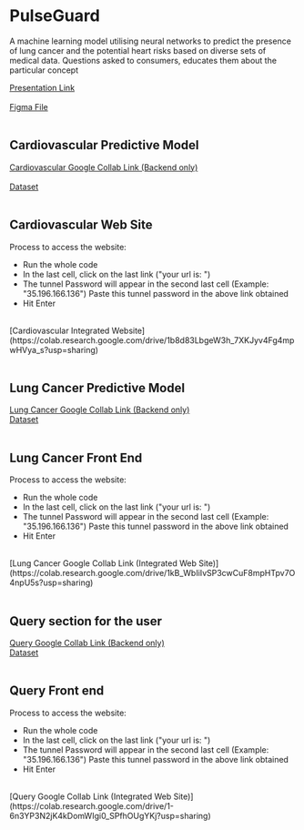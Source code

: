 # PulseGuard
A machine learning model utilising neural networks to predict the presence of lung cancer and the potential heart risks based on diverse sets of medical data. Questions asked to consumers, educates them about the particular concept

[Presentation Link](https://www.canva.com/design/DAF_ArRurGk/nywdj6_OFlOSQk8bIOo5Xg/edit?utm_content=DAF_ArRurGk&utm_campaign=designshare&utm_medium=link2&utm_source=sharebutton)<br>
<br>
[Figma File](https://www.figma.com/file/JJCy02GIzUDjSvV2YRLe2M/PulseGaurd?type=design&node-id=0-1&mode=design&t=vM9kCWltyw9lKp30-0)
<br><br>

## Cardiovascular Predictive Model
[Cardiovascular Google Collab Link (Backend only) ](https://colab.research.google.com/drive/1LNEraQRbYcRRd8u7QK2QAdnMZDAck4m8?usp=sharing)<br>
<br>
[Dataset](heart.csv)
<br><br>

## Cardiovascular Web Site
Process to access the website:<br>
- Run the whole code<br>
- In the last cell, click on the last link ("your url is: ")<br>
- The tunnel Password will appear in the second last cell (Example: "35.196.166.136") Paste this tunnel password in the above link obtained<br>
- Hit Enter<br>
<br>
[Cardiovascular Integrated Website](https://colab.research.google.com/drive/1b8d83LbgeW3h_7XKJyv4Fg4mpwHVya_s?usp=sharing)
<br><br>

## Lung Cancer Predictive Model
[Lung Cancer Google Collab Link (Backend only)](https://colab.research.google.com/drive/1lin78jCg0dKB65es8SxcSTKiQeC5xWvn?usp=sharing)
<br>
[Dataset](Lung_Cancer_Dataset.csv)
<br><br>

## Lung Cancer Front End 
Process to access the website:<br>
- Run the whole code<br>
- In the last cell, click on the last link ("your url is: ")<br>
- The tunnel Password will appear in the second last cell (Example: "35.196.166.136") Paste this tunnel password in the above link obtained<br>
- Hit Enter<br>
<br>
[Lung Cancer Google Collab Link (Integrated Web Site)](https://colab.research.google.com/drive/1kB_WbIiIvSP3cwCuF8mpHTpv7O4npU5s?usp=sharing)
<br><br>


## Query section for the user 
[Query Google Collab Link (Backend only)](https://colab.research.google.com/drive/1Fg44H53bEAR_IZM-FN3uHUqZmrr_y2C0?usp=sharing)
<br>
[Dataset](Disease.precaution.csv)
<br><br>

## Query Front end 
Process to access the website:<br>
- Run the whole code<br>
- In the last cell, click on the last link ("your url is: ")<br>
- The tunnel Password will appear in the second last cell (Example: "35.196.166.136") Paste this tunnel password in the above link obtained<br>
- Hit Enter<br>
<br>
[Query Google Collab Link (Integrated Web Site)](https://colab.research.google.com/drive/1-6n3YP3N2jK4kDomWIgi0_SPfhOUgYKj?usp=sharing)


